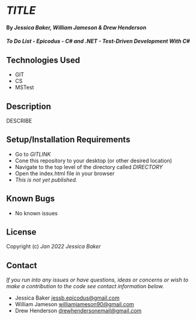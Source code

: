 # _TITLE_

#### By _**Jessica Baker, William Jameson & Drew Henderson**_ 

#### _To Do List - Epicodus - C# and .NET - Test-Driven Development With C#_

## Technologies Used

* GIT
* CS
* MSTest

## Description

DESCRIBE

## Setup/Installation Requirements

* Go to _GITLINK_
* Cone this repository to your desktop (or other desired location)
* Navigate to the top level of the directory called _DIRECTORY_
* Open the index.html file in your browser
* _This is not yet published._

## Known Bugs

* No known issues

## License

Copyright (c) _Jan 2022_ _Jessica Baker_

## Contact

_If you run into any issues or have questions, ideas or concerns or wish to make a contribution to the code see contact information below._
* Jessica Baker <jessb.epicodus@gmail.com>
* William Jameson <williamjameson90@gmail.com>
* Drew Henderson <drewhendersonemail@gmail.com>